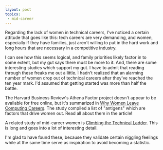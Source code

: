 ```yaml
---
layout: post
topics:
 - mid-career
---
```


Regarding the lack of women in technical careers, I've noticed a certain attitude that goes like this: tech careers are very demanding, and women, especially if they have families, just aren't willing to put in the hard work and long hours that are necessary in a competitive industry.  

I can see how this seems logical, and family priorities likely factor in to some extent, but my gut says there must be more to it.   And, there are some interesting studies which support my gut.  I have to admit that reading through these freaks me out a little.  I hadn't realized that an alarming number of women drop out of technical careers after they've reached the ten year mark.  I'd assumed that getting started was more than half the battle.

The Harvard Business Review's Athena Factor project doesn't appear to be available for free online, but it's summarized in <a href="http://www.computerworld.com/s/article/319212/Why_Women_Quit_Technology?taxonomyId=10&amp;pageNumber=2">Why Women Leave Computing Careers</a>.  The study compiled a list of "antigens" which are factors that drive women out.   Read all about them in the article!

A related study of mid-career women is <a href="http://anitaborg.org/files/Climbing_the_Technical_Ladder.pdf">Climbing the Technical Ladder</a>.  This is long and goes into a lot of interesting detail.

I'm glad to have found these, because they validate certain niggling feelings while at the same time serve as inspiration to avoid becoming a statistic.
